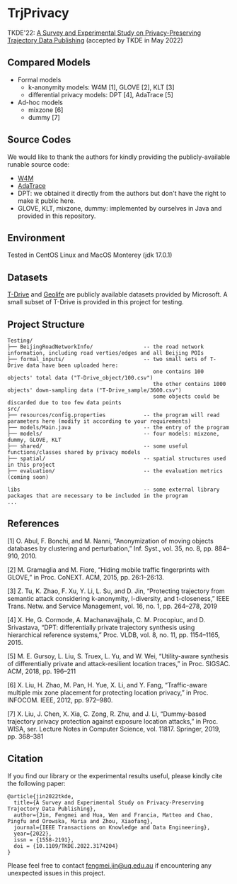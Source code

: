 # TrjPrivacy
TKDE'22: [A Survey and Experimental Study on Privacy-Preserving Trajectory Data Publishing](https://www.computer.org/csdl/journal/tk/5555/01/09772978/1DhYqseoXoA) (accepted by TKDE in May 2022)

## Compared Models
- Formal models
  - k-anonymity models: W4M [1], GLOVE [2], KLT [3]
  - differential privacy models: DPT [4], AdaTrace [5]
- Ad-hoc models
  - mixzone [6]
  - dummy [7]

## Source Codes
We would like to thank the authors for kindly providing the publicly-available runable source code:
- [W4M](https://kdd.isti.cnr.it/W4M/)
- [AdaTrace](https://github.com/git-disl/AdaTrace)
- DPT: we obtained it directly from the authors but don't have the right to make it public here. 
- GLOVE, KLT, mixzone, dummy: implemented by ourselves in Java and provided in this repository.

## Environment
Tested in CentOS Linux and MacOS Monterey (jdk 17.0.1)

## Datasets
[T-Drive](https://www.microsoft.com/en-us/research/publication/t-drive-trajectory-data-sample/) and [Geolife](https://www.microsoft.com/en-us/download/details.aspx?id=52367) are publicly available datasets provided by Microsoft.
A small subset of T-Drive is provided in this project for testing.

## Project Structure
    Testing/                                  
    ├── BeijingRoadNetworkInfo/                -- the road network information, including road verties/edges and all Beijing POIs
    ├── formal_inputs/                         -- two small sets of T-Drive data have been uploaded here:
                                                  one contains 100 objects' total data ("T-Drive_object/100.csv")
                                                  the other contains 1000 objects' down-sampling data ("T-Drive_sample/3600.csv")
                                                  some objects could be discarded due to too few data points
    src/                                      
    ├── resources/config.properties            -- the program will read parameters here (modify it according to your requirements)
    ├── models/Main.java                       -- the entry of the program
    ├── models/                                -- four models: mixzone, dummy, GLOVE, KLT
    ├── shared/                                -- some useful functions/classes shared by privacy models
    ├── spatial/                               -- spatial structures used in this project
    ├── evaluation/                            -- the evaluation metrics (coming soon)
    
    libs                                       -- some external library packages that are necessary to be included in the program
    ...                 


## References
[1] O. Abul, F. Bonchi, and M. Nanni, “Anonymization of moving objects databases by clustering and perturbation,” Inf. Syst., vol. 35, no. 8, pp. 884–910, 2010.

[2] M. Gramaglia and M. Fiore, “Hiding mobile traffic fingerprints with GLOVE,” in Proc. CoNEXT. ACM, 2015, pp. 26:1–26:13.

[3] Z. Tu, K. Zhao, F. Xu, Y. Li, L. Su, and D. Jin, “Protecting trajectory from semantic attack considering k-anonymity, l-diversity, and t-closeness,” IEEE Trans. Netw. and Service Management, vol. 16, no. 1, pp. 264–278, 2019

[4] X. He, G. Cormode, A. Machanavajjhala, C. M. Procopiuc, and D. Srivastava, “DPT: differentially private trajectory synthesis using hierarchical reference systems,” Proc. VLDB, vol. 8, no. 11, pp. 1154–1165, 2015.

[5] M. E. Gursoy, L. Liu, S. Truex, L. Yu, and W. Wei, “Utility-aware synthesis of differentially private and attack-resilient location traces,” in Proc. SIGSAC. ACM, 2018, pp. 196–211

[6] X. Liu, H. Zhao, M. Pan, H. Yue, X. Li, and Y. Fang, “Traffic-aware multiple mix zone placement for protecting location privacy,” in Proc. INFOCOM. IEEE, 2012, pp. 972–980.

[7] X. Liu, J. Chen, X. Xia, C. Zong, R. Zhu, and J. Li, “Dummy-based trajectory privacy protection against exposure location attacks,” in Proc. WISA, ser. Lecture Notes in Computer Science, vol. 11817. Springer, 2019, pp. 368–381

## Citation

If you find our library or the experimental results useful, please kindly cite the following paper:
```
@article{jin2022tkde,
  title={A Survey and Experimental Study on Privacy-Preserving Trajectory Data Publishing},
  author={Jin, Fengmei and Hua, Wen and Francia, Matteo and Chao, Pingfu and Orowska, Maria and Zhou, Xiaofang},
  journal={IEEE Transactions on Knowledge and Data Engineering},
  year={2022},
  issn = {1558-2191},
  doi = {10.1109/TKDE.2022.3174204}
}
```

Please feel free to contact fengmei.jin@uq.edu.au if encountering any unexpected issues in this project.
